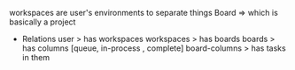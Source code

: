 workspaces are user's environments to separate things
Board => which is basically a project

- Relations
  user > has workspaces
  workspaces > has boards
  boards > has columns [queue, in-process , complete]
  board-columns > has tasks in them

